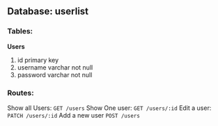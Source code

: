 ## Database: userlist

### Tables:

**Users**
1. id primary key
2. username varchar not null
3. password varchar not null

### Routes:

Show all Users: `GET /users`
Show One user: `GET /users/:id`
Edit a user: `PATCH /users/:id`
Add a new user `POST /users`
